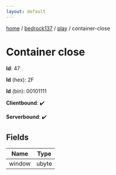 ```yaml
---
layout: default
---
```


[home](/)  /  [bedrock137](/protocol/bedrock137)  /  [play](/protocol/bedrock137/play)  /  container-close

# Container close

**Id**: 47

**Id** (hex): 2F

**Id** (bin): 00101111

**Clientbound**: ✔️

**Serverbound**: ✔️

## Fields

Name | Type
---|---
window | ubyte

